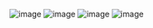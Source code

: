 ![image](https://github.com/user-attachments/assets/4dcbcbb2-a150-4e40-933a-029e08a10843)
![image](https://github.com/user-attachments/assets/5aa06c6f-a572-4afc-b75a-becf19c20a14)
![image](https://github.com/user-attachments/assets/70a5a2e2-36a9-4f44-ab49-01fea814d1a6)
![image](https://github.com/user-attachments/assets/8d926a85-62f7-48f1-b68e-d7c42e346d15)



